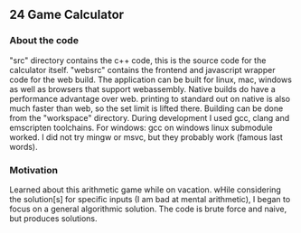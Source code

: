 ## 24 Game Calculator

### About the code
"src" directory contains the c++ code, this is the source code for the calculator itself. "websrc" contains the frontend and javascript wrapper code for the web build. The application can be built for linux, mac, windows as well as browsers that support webassembly. Native builds do have a performance advantage over web. printing to standard out on native is also much faster than web, so the set limit is lifted there. Building can be done from the "workspace" directory. During development I used gcc, clang and emscripten toolchains. For windows: gcc on windows linux submodule worked. I did not try mingw or msvc, but they probably work (famous last words).

### Motivation
Learned about this arithmetic game while on vacation. wHile considering the solution[s] for specific inputs (I am bad at mental arithmetic), I began to focus on a general algorithmic solution. The code is brute force and naive, but produces solutions.
